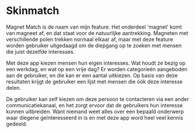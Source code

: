 # Skinmatch
Magnet Match is de naam van mijn feature. Het onderdeel 'magnet' komt van magneet af, en dat staat voor de natuurlijke aantrekking. Magneten met verschillende polen trekken normaal elkaar af, maar met deze feature worden gebruiker uitgedaagd om de diepgang op te zoeken met mensen die juist dezelfde interesses.

Met deze app kiezen mensen hun eigen interesses. Wat houdt ze bezig op een werkdag, en wat op een vrije dag? Er worden categorieën aangeboden aan de gebruiker, en die kan er een aantal uitkiezen. Op basis van deze resultaten krijgt de gebruiker een lijst met mensen die óók deze interesse delen.

De gebruiker kan zelf kiezen om deze persoon te contacteren via een ander communicatiekanaal, en het zorgt ervoor dat de gebruikers hun interesse kunnen uitbreiden. Want niemand weet alles over een bepaald onderwerp waar diegene geïnteresseerd in is en met deze app word heel veel kennis gedeeld.
